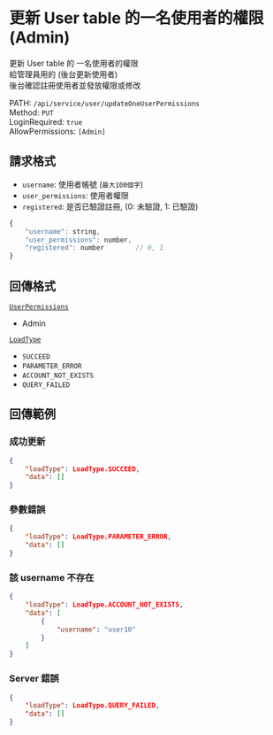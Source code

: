 # 更新 User table 的一名使用者的權限 (Admin)

更新 User table 的 一名使用者的權限  
給管理員用的 (後台更新使用者)  
後台確認註冊使用者並發放權限或修改  

PATH: `/api/service/user/updateOneUserPermissions`  
Method: `PUT`  
LoginRequired: `true`  
AllowPermissions: `[Admin]`  


## 請求格式
* `username`: 使用者帳號 (`最大100個字`)
* `user_permissions`: 使用者權限
* `registered`: 是否已驗證註冊, (0: 未驗證, 1: 已驗證)

```js
{
    "username": string,
    "user_permissions": number,
    "registered": number        // 0, 1
}
```


## 回傳格式
[`UserPermissions`](../../types.md#userpermissions)  
* Admin

[`LoadType`](../../types.md#loadtype)  
* `SUCCEED`
* `PARAMETER_ERROR`
* `ACCOUNT_NOT_EXISTS`
* `QUERY_FAILED`


## 回傳範例
### 成功更新
```json
{
    "loadType": LoadType.SUCCEED,
    "data": []
}
```

### 參數錯誤
```json
{
    "loadType": LoadType.PARAMETER_ERROR,
    "data": []
}
```

### 該 username 不存在
```json
{
    "loadType": LoadType.ACCOUNT_NOT_EXISTS,
    "data": [
        {
            "username": "user10"
        }
    ]
}
```

### Server 錯誤  
```json
{
    "loadType": LoadType.QUERY_FAILED,
    "data": []
}
```
